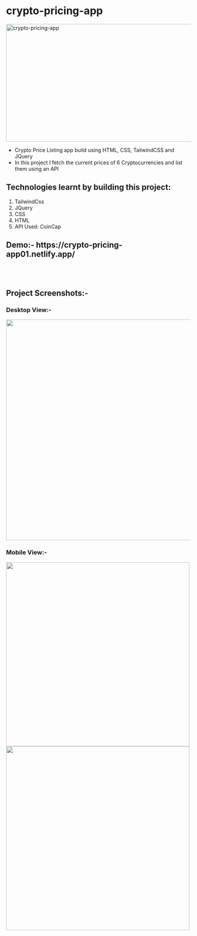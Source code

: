 # crypto-pricing-app
<img src="https://socialify.git.ci/Sumitkmr13/crypto-pricing-app/image?font=Rokkitt&language=1&owner=1&pattern=Brick%20Wall&stargazers=1&theme=Dark" alt="crypto-pricing-app" width="640" height="320" />

<ul>
  <li>Crypto Price Listing app build using HTML, CSS, TailwindCSS and JQuery</li>
  <li>In this project I fetch the current prices of 6 Cryptocurrencies and list them using an API</li>
</ul>
  

<h2>Technologies learnt by building this project:</h2>
<ol>
  <li>TailwindCss</li>

  <li>JQuery</li>
  
  <li>CSS</li>

  <li>HTML</li>
  <li>API Used: CoinCap</li>
  </ol>
  
<h2>Demo:- https://crypto-pricing-app01.netlify.app/ </h2>
<br></br>
<h2>Project Screenshots:-</h2>
<h3>Desktop View:-</h3>
<div><span><img src="https://res.cloudinary.com/dhfpcwwq0/image/upload/v1628793166/project/Screenshot_55_dce5e1.png" width="600px"></span>
</div>
  
<h3>Mobile View:-</h3>
<div><span><img src="https://res.cloudinary.com/dhfpcwwq0/image/upload/v1628793166/project/Screenshot_57_xueip8.png" height="500px"></span>
  <span><img src="https://res.cloudinary.com/dhfpcwwq0/image/upload/v1628793166/project/Screenshot_56_etyvuc.png" height="500px"></span></div>


